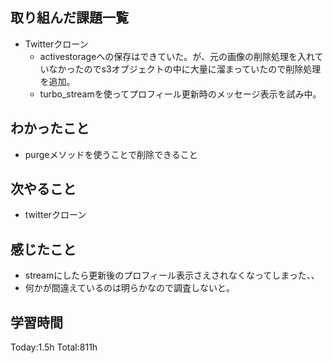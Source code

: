 ## 取り組んだ課題一覧
- Twitterクローン
  - activestorageへの保存はできていた。が、元の画像の削除処理を入れていなかったのでs3オブジェクトの中に大量に溜まっていたので削除処理を追加。
  - turbo_streamを使ってプロフィール更新時のメッセージ表示を試み中。

## わかったこと
- purgeメソッドを使うことで削除できること

## 次やること
- twitterクローン　

## 感じたこと
- streamにしたら更新後のプロフィール表示さえされなくなってしまった、、
- 何かが間違えているのは明らかなので調査しないと。
  
## 学習時間
Today:1.5h
Total:811h